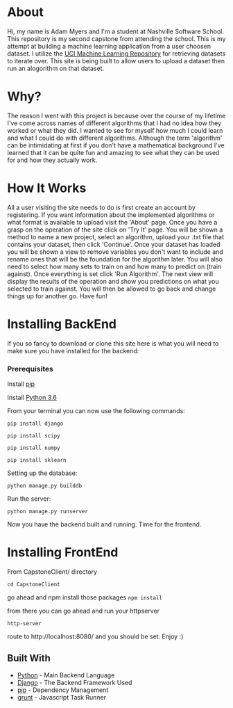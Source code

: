# About
   Hi, my name is Adam Myers and I'm a student at Nashville Software School.
This repository is my second capstone from attending the school. This is my attempt at building a machine learning application from a user choosen dataset. I utilize the [UCI Machine Learning Repository](https://archive.ics.uci.edu/ml/datasets.html) for retrieving datasets to iterate over. This site is being built to allow users to upload a dataset then run an alogorithm on that dataset.

# Why?
   The reason I went with this project is because over the course of my 
lifetime I've come across names of different algorithms that I had no idea how they worked or what they did. I wanted to see for myself how much I could learn and what I could do with different algorithms. Although the term 'algorithm' can be intimidating at first if you don't have a mathematical background I've learned that it can be quite fun and amazing to see what they can be used for and how they actually work.

# How It Works
   All a user visiting the site needs to do is first create an account by
registering. If you want information about the implemented algorithms or what format is available to upload visit the 'About' page. Once you have a grasp on the operation of the site click on 'Try It' page. You will be shown a method to name a new project, select an algorithm, upload your .txt file that contains your dataset, then click 'Continue'. Once your dataset has loaded you will be shown a view to remove variables you don't want to include and rename ones that will be the foundation for the algorithm later. You will also need to select how many sets to train on and how many to predict on (train against). Once everything is set click 'Run Algorithm'. The next view will display the results of the operation and show you predictions on what you selected to train against. You will then be allowed to go back and change things up for another go. Have fun!

# Installing BackEnd
   If you so fancy to download or clone this site here is what you will need 
to make sure you have installed for the backend:

### Prerequisites

Install [pip](https://packaging.python.org/installing/)

Install [Python 3.6](https://www.python.org/downloads/)

From your terminal you can now use the following commands:
```
pip install django
```
```
pip install scipy
```
```
pip install numpy
```
```
pip install sklearn
```

Setting up the database:
```
python manage.py builddb 
```

Run the server:
```
python manage.py runserver
```

Now you have the backend built and running. Time for the frontend.

# Installing FrontEnd
From CapstoneClient/ directory
```
cd CapstoneClient
```
go ahead and npm install those packages
```npm install```

from there you can go ahead and run your httpserver
```
http-server
```

route to http://localhost:8080/ and you should be set. Enjoy :)


## Built With

* [Python](http://www.dropwizard.io/1.0.2/docs/) - Main Backend Language
* [Django](http://www.dropwizard.io/1.0.2/docs/) - The Backend Framework Used
* [pip](https://maven.apache.org/) - Dependency Management
* [grunt](https://gruntjs.com/) - Javascript Task Runner
